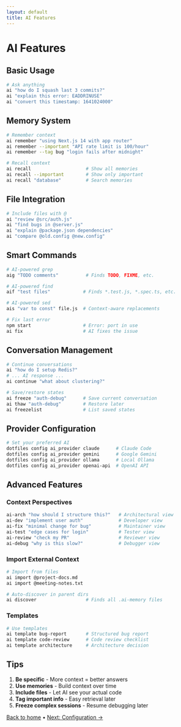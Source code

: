 ```yaml
---
layout: default
title: AI Features
---
```


# AI Features

## Basic Usage

```bash
# Ask anything
ai "how do I squash last 3 commits?"
ai "explain this error: EADDRINUSE"
ai "convert this timestamp: 1641024000"
```

## Memory System

```bash
# Remember context
ai remember "using Next.js 14 with app router"
ai remember --important "API rate limit is 100/hour"
ai remember --tag bug "login fails after midnight"

# Recall context
ai recall                    # Show all memories
ai recall --important        # Show only important
ai recall "database"         # Search memories
```

## File Integration

```bash
# Include files with @
ai "review @src/auth.js"
ai "find bugs in @server.js"
ai "explain @package.json dependencies"
ai "compare @old.config @new.config"
```

## Smart Commands

```bash
# AI-powered grep
aig "TODO comments"          # Finds TODO, FIXME, etc.

# AI-powered find
aif "test files"            # Finds *.test.js, *.spec.ts, etc.

# AI-powered sed
ais "var to const" file.js  # Context-aware replacements

# Fix last error
npm start                   # Error: port in use
ai fix                      # AI fixes the issue
```

## Conversation Management

```bash
# Continue conversations
ai "how do I setup Redis?"
# ... AI response ...
ai continue "what about clustering?"

# Save/restore states
ai freeze "auth-debug"      # Save current conversation
ai thaw "auth-debug"        # Restore later
ai freezelist               # List saved states
```

## Provider Configuration

```bash
# Set your preferred AI
dotfiles config ai_provider claude      # Claude Code
dotfiles config ai_provider gemini      # Google Gemini
dotfiles config ai_provider ollama      # Local Ollama
dotfiles config ai_provider openai-api  # OpenAI API
```

## Advanced Features

### Context Perspectives

```bash
ai-arch "how should I structure this?"   # Architectural view
ai-dev "implement user auth"             # Developer view
ai-fix "minimal change for bug"          # Maintainer view
ai-test "edge cases for login"           # Tester view
ai-review "check my PR"                  # Reviewer view
ai-debug "why is this slow?"             # Debugger view
```

### Import External Context

```bash
# Import from files
ai import @project-docs.md
ai import @meeting-notes.txt

# Auto-discover in parent dirs
ai discover                  # Finds all .ai-memory files
```

### Templates

```bash
# Use templates
ai template bug-report       # Structured bug report
ai template code-review      # Code review checklist
ai template architecture     # Architecture decision
```

## Tips

1. **Be specific** - More context = better answers
2. **Use memories** - Build context over time
3. **Include files** - Let AI see your actual code
4. **Tag important info** - Easy retrieval later
5. **Freeze complex sessions** - Resume debugging later

[Back to home](/) • [Next: Configuration →](configuration)
